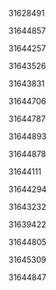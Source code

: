 31628491

31644857

31644257

31643526

31643831

31644706

31644787

31644893

31644878

31644111

31644294

31643232

31639422

31644805

31645309

31644847

